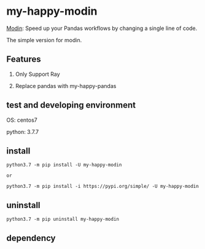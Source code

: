 # my-happy-modin

[Modin](https://github.com/modin-project/modin): Speed up your Pandas workflows by changing a single line of code.

The simple version for modin.

## Features

1. Only Support Ray

1. Replace pandas with my-happy-pandas


## test and developing environment
OS: centos7

python:  3.7.7

## install
```shell
python3.7 -m pip install -U my-happy-modin

or

python3.7 -m pip install -i https://pypi.org/simple/ -U my-happy-modin
```

## uninstall
```shell
python3.7 -m pip uninstall my-happy-modin
```


## dependency

